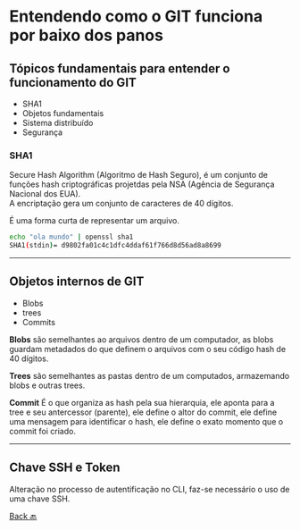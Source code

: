 # Entendendo como o GIT funciona por baixo dos panos
## Tópicos fundamentais para entender o funcionamento do GIT
- SHA1
- Objetos fundamentais
- Sistema distribuído
- Segurança

### SHA1
Secure Hash Algorithm (Algoritmo de Hash Seguro), é um conjunto de funções hash criptográficas projetdas pela NSA (Agência de Segurança Nacional dos EUA).\
A encriptação gera um conjunto de caracteres de 40 dígitos.

É uma forma curta de representar um arquivo.
```bash
echo "ola mundo" | openssl sha1
SHA1(stdin)= d9802fa01c4c1dfc4ddaf61f766d8d56ad8a8699
```
---
## Objetos internos de GIT
- Blobs
- trees
- Commits

**Blobs** são semelhantes ao arquivos dentro de um computador, as blobs guardam metadados do que definem o arquivos com o seu código hash de 40 dígitos.

**Trees** são semelhantes as pastas dentro de um computados, armazemando blobs e outras trees.

**Commit** É o que organiza as hash pela sua hierarquia, ele aponta para a tree e seu antercessor (parente), ele define o altor do commit, ele define uma mensagem para identificar o hash, ele define o exato momento que o commit foi criado.

---
## Chave SSH e Token
Alteração no processo de autentificação no CLI, faz-se necessário o uso de uma chave SSH.

[Back :back:](../README.md)
